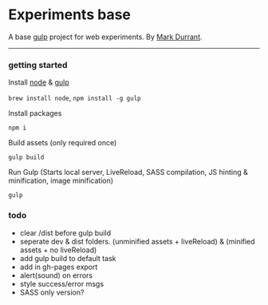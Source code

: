 # Experiments base

A base [gulp](http://gulpjs.com/) project for web experiments. By [Mark Durrant](https://twitter.com/m6_d6).

* * *

### getting started

Install [node](http://nodejs.org/) & [gulp](http://gulpjs.com/)

`brew install node`, `npm install -g gulp`

Install packages

`npm i`

Build assets (only required once)

`gulp build`

Run Gulp
(Starts local server, LiveReload, SASS compilation, JS hinting & minification, image minification)

`gulp`

### todo
* clear /dist before gulp build
* seperate dev & dist folders. (unminified assets + liveReload) & (minified assets +  no liveReload)
* add gulp build to default task
* add in gh-pages export
* alert(sound) on errors
* style success/error msgs
* SASS only version?